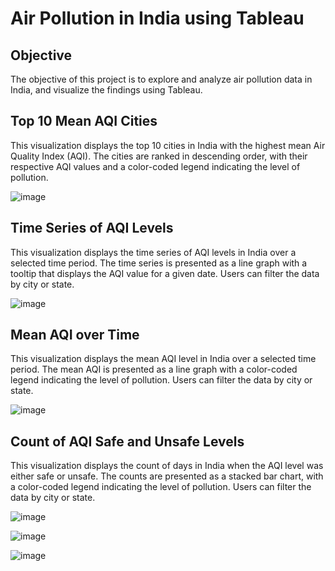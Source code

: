# Air Pollution in India using Tableau

## Objective
The objective of this project is to explore and analyze air pollution data in India, and visualize the findings using Tableau.

## Top 10 Mean AQI Cities
This visualization displays the top 10 cities in India with the highest mean Air Quality Index (AQI). The cities are ranked in descending order, with their respective AQI values and a color-coded legend indicating the level of pollution.

![image](https://user-images.githubusercontent.com/73159496/219581252-dc89d595-3e6d-48ff-88bf-36e9197b53d2.png)


## Time Series of AQI Levels
This visualization displays the time series of AQI levels in India over a selected time period. The time series is presented as a line graph with a tooltip that displays the AQI value for a given date. Users can filter the data by city or state.


![image](https://user-images.githubusercontent.com/73159496/219581458-63338781-dc10-437e-8886-865034adea02.png)


## Mean AQI over Time
This visualization displays the mean AQI level in India over a selected time period. The mean AQI is presented as a line graph with a color-coded legend indicating the level of pollution. Users can filter the data by city or state.

![image](https://user-images.githubusercontent.com/73159496/219581524-afc0251e-7162-42e6-8993-b1758ef1ae20.png)


## Count of AQI Safe and Unsafe Levels
This visualization displays the count of days in India when the AQI level was either safe or unsafe. The counts are presented as a stacked bar chart, with a color-coded legend indicating the level of pollution. Users can filter the data by city or state.



![image](https://user-images.githubusercontent.com/73159496/219581589-1c8d1c6f-c854-4e02-bf67-eb2a75d969e8.png)








![image](https://user-images.githubusercontent.com/73159496/219579070-aa1e1934-0641-49f4-b30a-3ca1b12df7a9.png)
  
  
  
  ![image](https://user-images.githubusercontent.com/73159496/219580207-08b01e9c-fa62-4433-9fc7-5d0e85edf4f6.png)

